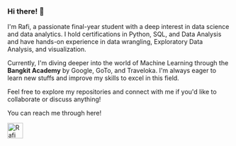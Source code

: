 ### Hi there! 👋

I'm Rafi, a passionate final-year student with a deep interest in data science and data analytics. I hold certifications in Python, SQL, and Data Analysis and have hands-on experience
in data wrangling, Exploratory Data Analysis, and visualization. 

Currently, I'm diving deeper into the world of Machine Learning through the **Bangkit Academy** by Google, GoTo, and Traveloka. 
I'm always eager to learn new stuffs and improve my skills to excel in this field.

Feel free to explore my repositories and connect with me if you'd like to collaborate or discuss anything!

You can reach me through here!

<a href="https://www.linkedin.com/in/rafiabhinaya/">
    <img align="left" src="https://upload.wikimedia.org/wikipedia/commons/c/ca/LinkedIn_logo_initials.png" alt="Rafi Abhinaya | LinkedIn" width="35px"/>
</a>



<!---
RafiAbhinaya/RafiAbhinaya is a ✨ special ✨ repository because its `README.md` (this file) appears on your GitHub profile.
You can click the Preview link to take a look at your changes.
--->
